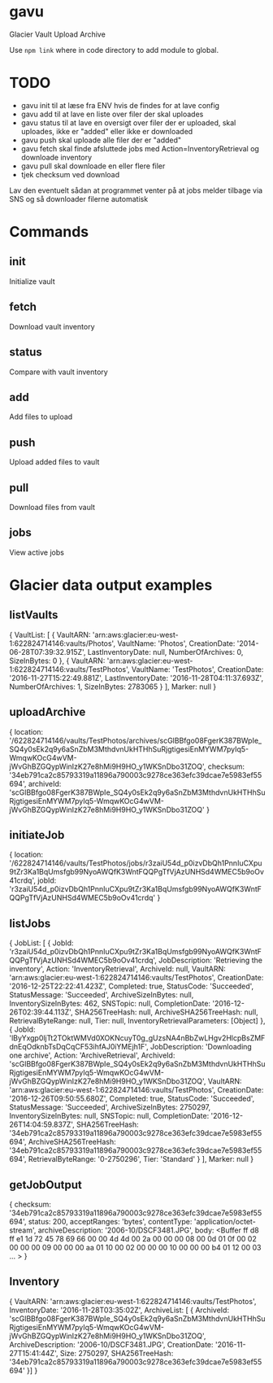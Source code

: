# gavu

Glacier Vault Upload Archive

Use `npm link` where in code directory to add module to global.

# TODO

* gavu init til at læse fra ENV hvis de findes for at lave config
* gavu add til at lave en liste over filer der skal uploades
* gavu status til at lave en oversigt over filer der er uploaded, skal uploades, ikke er "added" eller ikke er downloaded
* gavu push skal uploade alle filer der er "added"
* gavu fetch skal finde afsluttede jobs med Action=InventoryRetrieval og downloade inventory
* gavu pull skal downloade en eller flere filer
* tjek checksum ved download

Lav den eventuelt sådan at programmet venter på at jobs melder tilbage via SNS og så downloader filerne automatisk

# Commands

## init

Initialize vault


## fetch

Download vault inventory


## status

Compare with vault inventory


## add

Add files to upload


## push

Upload added files to vault


## pull

Download files from vault

## jobs

View active jobs

# Glacier data output examples

## listVaults

{
  VaultList: [
    {
      VaultARN: 'arn:aws:glacier:eu-west-1:622824714146:vaults/Photos',
      VaultName: 'Photos',
      CreationDate: '2014-06-28T07:39:32.915Z',
      LastInventoryDate: null,
      NumberOfArchives: 0,
      SizeInBytes: 0
    },
    {
      VaultARN: 'arn:aws:glacier:eu-west-1:622824714146:vaults/TestPhotos',
      VaultName: 'TestPhotos',
      CreationDate: '2016-11-27T15:22:49.881Z',
      LastInventoryDate: '2016-11-28T04:11:37.693Z',
      NumberOfArchives: 1,
      SizeInBytes: 2783065
    }
  ],
  Marker: null
}

## uploadArchive

{
  location: '/622824714146/vaults/TestPhotos/archives/scGlBBfgo08FgerK387BWpIe_SQ4y0sEk2q9y6aSnZbM3MthdvnUkHTHhSuRjgtigesiEnMYWM7pyIq5-WmqwKOcG4wVM-jWvGhBZGQypWinIzK27e8hMi9H9HO_y1WKSnDbo31ZOQ',
  checksum: '34eb791ca2c85793319a11896a790003c9278ce363efc39dcae7e5983ef55694',
  archiveId: 'scGlBBfgo08FgerK387BWpIe_SQ4y0sEk2q9y6aSnZbM3MthdvnUkHTHhSuRjgtigesiEnMYWM7pyIq5-WmqwKOcG4wVM-jWvGhBZGQypWinIzK27e8hMi9H9HO_y1WKSnDbo31ZOQ'
}


## initiateJob

{
  location: '/622824714146/vaults/TestPhotos/jobs/r3zaiU54d_p0izvDbQh1PnnIuCXpu9tZr3Ka1BqUmsfgb99NyoAWQfK3WntFQQPgTfVjAzUNHSd4WMEC5b9oOv41crdq',
  jobId: 'r3zaiU54d_p0izvDbQh1PnnIuCXpu9tZr3Ka1BqUmsfgb99NyoAWQfK3WntFQQPgTfVjAzUNHSd4WMEC5b9oOv41crdq'
}


## listJobs

{
  JobList: [
    {
      JobId: 'r3zaiU54d_p0izvDbQh1PnnIuCXpu9tZr3Ka1BqUmsfgb99NyoAWQfK3WntFQQPgTfVjAzUNHSd4WMEC5b9oOv41crdq',
      JobDescription: 'Retrieving the inventory',
      Action: 'InventoryRetrieval',
      ArchiveId: null,
      VaultARN: 'arn:aws:glacier:eu-west-1:622824714146:vaults/TestPhotos',
      CreationDate: '2016-12-25T22:22:41.423Z',
      Completed: true,
      StatusCode: 'Succeeded',
      StatusMessage: 'Succeeded',
      ArchiveSizeInBytes: null,
      InventorySizeInBytes: 462,
      SNSTopic: null,
      CompletionDate: '2016-12-26T02:39:44.113Z',
      SHA256TreeHash: null,
      ArchiveSHA256TreeHash: null,
      RetrievalByteRange: null,
      Tier: null,
      InventoryRetrievalParameters: [Object]
    },{
      JobId: 'lByYxgp0ljTt2TOktWMVd0XOKNcuyT0g_gUzsNA4nBbZwLHgv2HlcpBsZMFdnEqOdknbTsDqCqCF53ihfAJ0iYMEjh1F',
      JobDescription: 'Downloading one archive',
      Action: 'ArchiveRetrieval',
      ArchiveId: 'scGlBBfgo08FgerK387BWpIe_SQ4y0sEk2q9y6aSnZbM3MthdvnUkHTHhSuRjgtigesiEnMYWM7pyIq5-WmqwKOcG4wVM-jWvGhBZGQypWinIzK27e8hMi9H9HO_y1WKSnDbo31ZOQ',
      VaultARN: 'arn:aws:glacier:eu-west-1:622824714146:vaults/TestPhotos',
      CreationDate: '2016-12-26T09:50:55.680Z',
      Completed: true,
      StatusCode: 'Succeeded',
      StatusMessage: 'Succeeded',
      ArchiveSizeInBytes: 2750297,
      InventorySizeInBytes: null,
      SNSTopic: null,
      CompletionDate: '2016-12-26T14:04:59.837Z',
      SHA256TreeHash: '34eb791ca2c85793319a11896a790003c9278ce363efc39dcae7e5983ef55694',
      ArchiveSHA256TreeHash: '34eb791ca2c85793319a11896a790003c9278ce363efc39dcae7e5983ef55694',
      RetrievalByteRange: '0-2750296',
      Tier: 'Standard'
    }
  ],
  Marker: null
}


## getJobOutput

{
  checksum: '34eb791ca2c85793319a11896a790003c9278ce363efc39dcae7e5983ef55694',
  status: 200,
  acceptRanges: 'bytes',
  contentType: 'application/octet-stream',
  archiveDescription: '2006-10/DSCF3481.JPG',
  body: <Buffer ff d8 ff e1 1d 72 45 78 69 66 00 00 4d 4d 00 2a 00 00 00 08 00 0d 01 0f 00 02 00 00 00 09 00 00 00 aa 01 10 00 02 00 00 00 10 00 00 00 b4 01 12 00 03 ... >
}


## Inventory

{
  VaultARN: 'arn:aws:glacier:eu-west-1:622824714146:vaults/TestPhotos',
  InventoryDate: '2016-11-28T03:35:02Z',
  ArchiveList: [
  {
    ArchiveId: 'scGlBBfgo08FgerK387BWpIe_SQ4y0sEk2q9y6aSnZbM3MthdvnUkHTHhSuRjgtigesiEnMYWM7pyIq5-WmqwKOcG4wVM-jWvGhBZGQypWinIzK27e8hMi9H9HO_y1WKSnDbo31ZOQ',
    ArchiveDescription: '2006-10/DSCF3481.JPG',
    CreationDate: '2016-11-27T15:41:44Z',
    Size: 2750297,
    SHA256TreeHash: '34eb791ca2c85793319a11896a790003c9278ce363efc39dcae7e5983ef55694'
  }]
}
